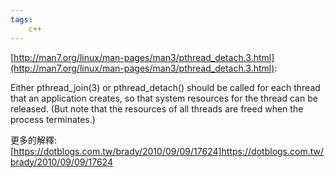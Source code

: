 ```yaml
---
tags:
    c++  
---
```


[http://man7.org/linux/man-pages/man3/pthread_detach.3.html](http://man7.org/linux/man-pages/man3/pthread_detach.3.html):

Either pthread_join(3) or pthread_detach() should be called for each thread
       that an application creates, so that system resources for the thread can be
       released.  (But note that the resources of all threads are freed when the
       process terminates.)

更多的解釋:
[https://dotblogs.com.tw/brady/2010/09/09/17624]https://dotblogs.com.tw/brady/2010/09/09/17624       
